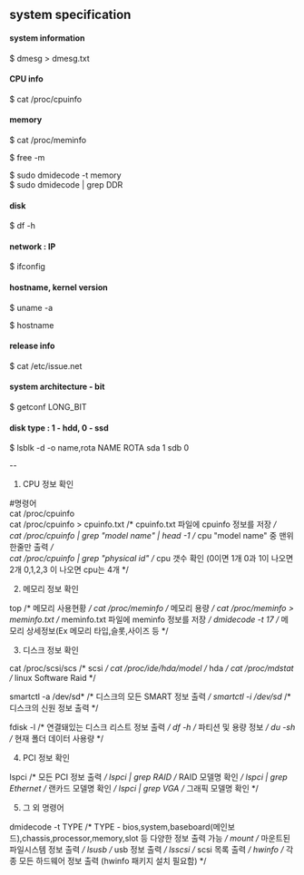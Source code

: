 ## system specification

#### system information
$ dmesg > dmesg.txt

#### CPU info
$ cat /proc/cpuinfo

#### memory
$ cat /proc/meminfo  

$ free -m  

$ sudo dmidecode -t memory  
$ sudo dmidecode | grep DDR

#### disk
$ df -h

#### network : IP
$ ifconfig

#### hostname, kernel version
$ uname -a  

$ hostname

#### release info
$ cat /etc/issue.net

#### system architecture - bit
$ getconf LONG_BIT

#### disk type : 1 - hdd, 0 - ssd
$ lsblk -d -o name,rota
NAME ROTA
sda     1
sdb     0

--

1. CPU 정보 확인  

#명령어  
cat /proc/cpuinfo  
cat /proc/cpuinfo > cpuinfo.txt                     /* cpuinfo.txt 파일에 cpuinfo 정보를 저장 */  
cat /proc/cpuinfo | grep "model name" | head -1     /* cpu "model name" 중 맨위 한줄만 출력 */  
cat /proc/cpuinfo | grep "physical id"              /* cpu 갯수 확인 (0이면 1개 0과 1이 나오면 2개 0,1,2,3 이 나오면 cpu는 4개 */  


2. 메모리 정보 확인  

top                                 /* 메모리 사용현황 */
cat /proc/meminfo                   /* 메모리 용량 */
cat /proc/meminfo > meminfo.txt     /* meminfo.txt 파일에 meminfo 정보를 저장 */
dmidecode -t 17                     /* 메모리 상세정보(Ex 메모리 타입,슬롯,사이즈 등 */



3. 디스크 정보 확인

cat /proc/scsi/scs         /* scsi */
cat /proc/ide/hda/model    /* hda */
cat /proc/mdstat           /* linux Software Raid */
 
smartctl -a /dev/sd*    /* 디스크의 모든 SMART 정보 출력 */
smartctl -i /dev/sd*    /* 디스크의 신원 정보 출력 */
 
fdisk -l     /* 연결돼있는 디스크 리스트 정보 출력 */
df -h        /* 파티션 및 용량 정보 */
du -sh       /* 현재 폴더 데이터 사용량 */



4. PCI 정보 확인

lspci			/* 모든 PCI 정보 출력 */
lspci | grep RAID	/* RAID 모델명 확인 */
lspci | grep Ethernet	/* 랜카드 모델명 확인 */
lspci | grep VGA	         /* 그래픽 모델명 확인 */



5. 그 외 명령어

dmidecode -t TYPE   /* TYPE - bios,system,baseboard(메인보드),chassis,processor,memory,slot 등 다양한 정보 출력 가능 */
mount	/* 마운트된 파일시스템 정보 출력 */
lsusb	/* usb 정보 출력 */
lsscsi	/* scsi 목록 출력 */
hwinfo	/* 각종 모든 하드웨어 정보 출력 (hwinfo 패키지 설치 필요함) */


